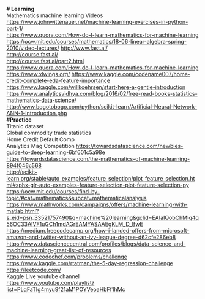 <b># Learning</b>
<br>
Mathematics machine learning Videos <br>
https://www.johnwittenauer.net/machine-learning-exercises-in-python-part-1/<br>
https://www.quora.com/How-do-I-learn-mathematics-for-machine-learning<br>
https://ocw.mit.edu/courses/mathematics/18-06-linear-algebra-spring-2010/video-lectures/
http://www.fast.ai/<br>
http://course.fast.ai/<br>
http://course.fast.ai/part2.html<br>
https://www.quora.com/How-do-I-learn-mathematics-for-machine-learning<br>
https://www.xlwings.org/
https://www.kaggle.com/codename007/home-credit-complete-eda-feature-importance<br>
https://www.kaggle.com/willkoehrsen/start-here-a-gentle-introduction<br>
https://www.analyticsvidhya.com/blog/2016/02/free-read-books-statistics-mathematics-data-science/<br>
http://www.bogotobogo.com/python/scikit-learn/Artificial-Neural-Network-ANN-1-Introduction.php<br>
<b>#Practice</b> <br>
Titanic dataset <br>
Global commodity  trade statistics<br>
Home Credit Default Comp <br>
Analytics Mag Competition 
https://towardsdatascience.com/newbies-guide-to-deep-learning-6bf601c5a98e<br>
https://towardsdatascience.com/the-mathematics-of-machine-learning-894f046c568<br>
http://scikit-learn.org/stable/auto_examples/feature_selection/plot_feature_selection.html#sphx-glr-auto-examples-feature-selection-plot-feature-selection-py<br>
https://ocw.mit.edu/courses/find-by-topic/#cat=mathematics&subcat=mathematicalanalysis<br>
https://www.mathworks.com/campaigns/offers/machine-learning-with-matlab.html?s_eid=psn_33521757490&q=machine%20learning&gclid=EAIaIQobChMIq4q56OC33AIVF1uGCh1mdAGrEAMYASAAEgKLM_D_BwE<br>
https://medium.freecodecamp.org/how-i-landed-offers-from-microsoft-amazon-and-twitter-without-an-ivy-league-degree-d62cfe286eb8<br>
https://www.datasciencecentral.com/profiles/blogs/data-science-and-machine-learning-great-list-of-resources<br>
https://www.codechef.com/problems/challenge<br>
https://www.kaggle.com/rtatman/the-5-day-regression-challenge<br>
https://leetcode.com/<br>
Kaggle Live youtube channel <br>
https://www.youtube.com/playlist?list=PLqFaTIg4myu9f21aM1POYVeoaHbFf1hMc
 
